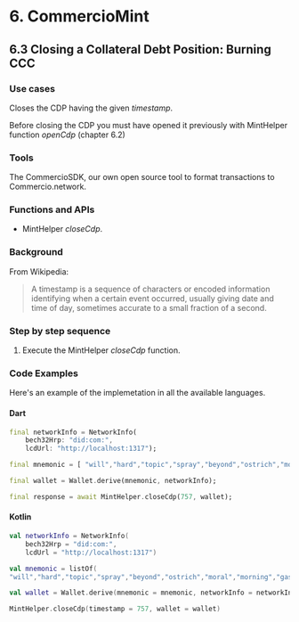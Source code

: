 # 6. CommercioMint

## 6.3 Closing a Collateral Debt Position: Burning CCC

### Use cases
Closes the CDP having the given _timestamp_. 

Before closing the CDP you must have opened it previously with MintHelper function _openCdp_ (chapter 6.2)



### Tools
The CommercioSDK, our own open source tool to format transactions to Commercio.network.

### Functions and APIs
- MintHelper _closeCdp_.

###  Background
From Wikipedia:
> A timestamp is a sequence of characters or encoded information identifying when a certain event occurred, usually giving date and time of day, sometimes accurate to a small fraction of a second.

### Step by step sequence
1. Execute the MintHelper _closeCdp_ function.

### Code Examples
Here's an example of the implemetation in all the available languages.

#### Dart
```dart
final networkInfo = NetworkInfo(
    bech32Hrp: "did:com:",
    lcdUrl: "http://localhost:1317");

final mnemonic = [ "will","hard","topic","spray","beyond","ostrich","moral","morning","gas","loyal","couch","horn","boss","across","age","post","october","blur","piece","wheel","film","notable","word","man"];

final wallet = Wallet.derive(mnemonic, networkInfo);

final response = await MintHelper.closeCdp(757, wallet);
```

#### Kotlin
```kotlin
val networkInfo = NetworkInfo(
    bech32Hrp = "did:com:", 
    lcdUrl = "http://localhost:1317")

val mnemonic = listOf(
"will","hard","topic","spray","beyond","ostrich","moral","morning","gas","loyal","couch","horn","boss","across","age","post","october","blur","piece","wheel","film","notable","word","man")

val wallet = Wallet.derive(mnemonic = mnemonic, networkInfo = networkInfo)

MintHelper.closeCdp(timestamp = 757, wallet = wallet)
```
